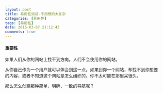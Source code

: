 ```yaml
---
layout: post
title: 易用性测试-不用想的太复杂
categories: [易用性]
tags: [易用性]
date: 2015-03-07 21:12:43
comments: true
---
```


#### 重要性

如果人们从你的网站上找不到方向，人们不会使用你的网站。

从你自己作为一个用户就可以体会到这一点，如果到你一个网站，却找不到你想要的内容，或者不知道这个网站是怎么组织的，你不太可能在那里呆很久。

那么怎么创建那种简单，明确，一致的导航呢？


